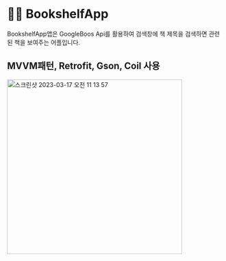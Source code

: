 👨‍💻 BookshelfApp
==================================
BookshelfApp앱은 GoogleBoos Api를 활용하여 검색창에 책 제목을 검색하면 관련된 책을 보여주는 어플입니다.

MVVM패턴, Retrofit, Gson, Coil 사용
--------------

<img width="408" alt="스크린샷 2023-03-17 오전 11 13 57" src="https://user-images.githubusercontent.com/73929644/225795319-f0b7a9d6-16d1-4cc3-a026-a99810bfdafd.png">
